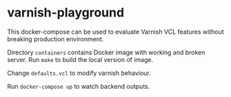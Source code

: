 # varnish-playground

This docker-compose can be used to evaluate Varnish VCL features
without breaking production environment.

Directory `containers` contains Docker image with working and
broken server. Run `make` to build the local version of image.

Change `defaults.vcl` to modify varnish behaviour.

Run `docker-compose up` to watch backend outputs.
